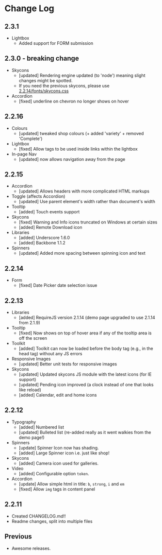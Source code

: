 # Change Log

## 2.3.1 ##
 * Lightbox
   * Added support for FORM submission

## 2.3.0 - breaking change
 * Skycons
   * [updated] Rendering engine updated (to 'node') meaning slight changes might be spotted.
   * If you need the previous skycons, please use [2.2.14/fonts/skycons.css](http://web-toolkit.global.sky.com/2.2.14/fonts/skycons.css)
 * Accordion
   * [fixed] underline on chevron no longer shows on hover

## 2.2.16
  * Colours
    * [updated] tweaked shop colours (+ added 'variety' + removed 'Complete')
  * Lightbox
    * [fixed] Allow <span> tags to be used inside links within the lightbox
  * In-page Nav
    * [updated] now allows navigation away from the page  

## 2.2.15

  * Accordion
    * [updated] Allows headers with more complicated HTML markups
  * Toggle (affects Accordion)
    * [updated] Use parent element's width rather than document's width
  * Tooltip
    * [added] Touch events support
  * Skycons
    * [fixed] Warning and Info icons truncated on Windows at certain sizes
    * [added] Remote Download icon
  * Libraries
    * [added] Underscore 1.6.0
    * [added] Backbone 1.1.2
  * Spinners
    * [updated] Added more spacing between spinning icon and text

## 2.2.14

  * Form
    * [fixed] Date Picker date selection issue

## 2.2.13

  * Libraries
    * [added] RequireJS version 2.1.14 (demo page upgraded to use 2.1.14 from 2.1.9)
  * Tooltip
    * [fixed] Now shows on top of hover area if any of the tooltip area is off the screen
  * Toolkit
    * [added] Toolkit can now be loaded before the body tag (e.g., in the head tag) without any JS errors
  * Responsive Images
    * [updated] Better unit tests for responsive images
  * Skycons
    * [updated] Updated skycons JS module with the latest icons (for IE support)
    * [updated] Pending icon improved (a clock instead of one that looks like reload)
    * [added] Calendar, edit and home icons

## 2.2.12

 * Typography
    * [added] Numbered list
    * [updated] Bulleted list (re-added really as it went walkies from the demo page!)
 * Spinners
    * [update] Spinner Icon now has shading.
    * [added] Large Spinner icon i.e. just like shop!
 * Skycons
    * [added] Camera icon used for galleries.
 * Video
    * [added] Configurable option `token`.
 * Accordion
    * [update] Allow simple html in title: `b`, `strong`, `i` and `em`
    * [fixed] Allow `img` tags in content panel

## 2.2.11

  * Created CHANGELOG.md!!
  * Readme changes, split into multiple files

## Previous

 * Awesome releases.
